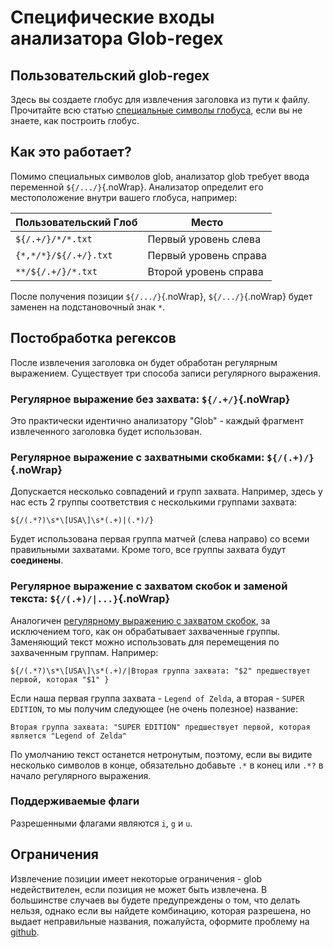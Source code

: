 # Специфические входы анализатора Glob-regex

## Пользовательский glob-regex

Здесь вы создаете глобус для извлечения заголовка из пути к файлу. Прочитайте всю статью [специальные символы глобуса](#special-glob-characters), если вы не знаете, как построить глобус.

## Как это работает?

Помимо специальных символов glob, анализатор glob требует ввода переменной `${/.../}`{.noWrap}. Анализатор определит его местоположение внутри вашего глобуса, например:

| Пользовательский Глоб | Место                 |
| --------------------- | --------------------- |
| `${/.+/}/*/*.txt`     | Первый уровень слева  |
| `{*,*/*}/${/.+/}.txt` | Первый уровень справа |
| `**/${/.+/}/*.txt`    | Второй уровень справа |

После получения позиции `${/.../}`{.noWrap}, `${/.../}`{.noWrap} будет заменен на подстановочный знак `*`.

## Постобработка регексов

После извлечения заголовка он будет обработан регулярным выражением. Существует три способа записи регулярного выражения.

### Регулярное выражение без захвата: `${/.+/}`{.noWrap}

Это практически идентично анализатору "Glob" - каждый фрагмент извлеченного заголовка будет использован.

### Регулярное выражение с захватными скобками: `${/(.+)/}`{.noWrap}

Допускается несколько совпадений и групп захвата. Например, здесь у нас есть 2 группы соответствия с несколькими группами захвата:
```
${/(.*?)\s*\[USA\]\s*(.+)|(.*)/}
```
Будет использована первая группа матчей (слева направо) со всеми правильными захватами. Кроме того, все группы захвата будут **соединены**.

### Регулярное выражение с захватом скобок и заменой текста: `${/(.+)/|...}`{.noWrap}

Аналогичен [регулярному выражению с захватом скобок](#regular-expression-with-capture-brackets), за исключением того, как он обрабатывает захваченные группы. Заменяющий текст можно использовать для перемещения по захваченным группам. Например:
```
${/(.*?)\s*\[USA\]\s*(.+)/|Вторая группа захвата: "$2" предшествует первой, которая "$1" }
```
Если наша первая группа захвата - `Legend of Zelda`, а вторая - `SUPER EDITION`, то мы получим следующее (не очень полезное) название:

`Вторая группа захвата: "SUPER EDITION" предшествует первой, которая является "Legend of Zelda"`

По умолчанию текст останется нетронутым, поэтому, если вы видите несколько символов в конце, обязательно добавьте `.*` в конец или `.*?` в начало регулярного выражения.

### Поддерживаемые флаги

Разрешенными флагами являются `i`, `g` и `u`.

## Ограничения

Извлечение позиции имеет некоторые ограничения - glob недействителен, если позиция не может быть извлечена. В большинстве случаев вы будете предупреждены о том, что делать нельзя, однако если вы найдете комбинацию, которая разрешена, но выдает неправильные названия, пожалуйста, оформите проблему на [github](https://github.com/FrogTheFrog/steam-rom-manager/issues).

